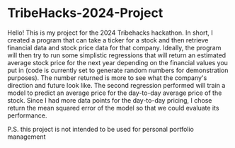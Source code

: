 # TribeHacks-2024-Project
Hello! This is my project for the 2024 Tribehacks hackathon. In short, I created a program that can take a ticker for a stock and then retrieve financial data and stock price data for that company. Ideally, the program will then try to run some simplistic regressions that will return an estimated average stock price for the next year depending on the financial values you put in (code is currently set to generate random numbers for demonstration purposes). The number returned is more to see what the company's direction and future look like. The second regression performed will train a model to predict an average price for the day-to-day average price of the stock. Since I had more data points for the day-to-day pricing, I chose return the mean squared error of the model so that we could evaluate its performance.

P.S. this project is not intended to be used for personal portfolio management
